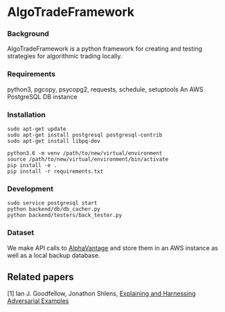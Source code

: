 # AlgoTradeFramework

### Background
AlgoTradeFramework is a python framework for creating and testing strategies for algorithmic trading locally.

### Requirements
python3, pgcopy, psycopg2, requests, schedule, setuptools
An AWS PostgreSQL DB instance


### Installation
```
sudo apt-get update
sudo apt-get install postgresql postgresql-contrib
sudo apt-get install libpq-dev

python3.6 -m venv /path/to/new/virtual/environment
source /path/to/new/virtual/environment/bin/activate
pip install -e .
pip install -r requirements.txt
```

### Development
```
sudo service postgresql start
python backend/db/db_cacher.py
python backend/testers/back_tester.py
```

### Dataset
We make API calls to [AlphaVantage](https://www.alphavantage.co/documentation/) and store them in an AWS instance as well as a local backup database.

## Related papers
[1] Ian J. Goodfellow, Jonathon Shlens, [Explaining and Harnessing Adversarial Examples](https://arxiv.org/abs/1412.6572)<br>
